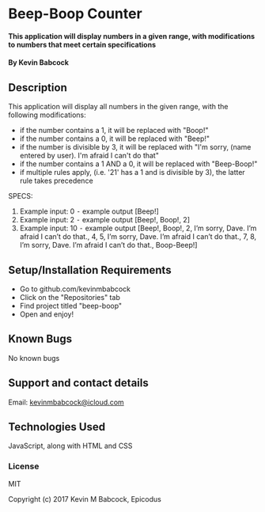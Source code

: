 # Beep-Boop Counter

#### This application will display numbers in a given range, with modifications to numbers that meet certain specifications

#### By Kevin Babcock

## Description

This application will display all numbers in the given range, with the following modifications:

* if the number contains a 1, it will be replaced with "Boop!"
* if the number contains a 0, it will be replaced with "Beep!"
* if the number is divisible by 3, it will be replaced with "I'm sorry, (name entered by user). I'm afraid I can't do that"
* if the number contains a 1 AND a 0, it will be replaced with "Beep-Boop!"
* if multiple rules apply, (i.e. '21' has a 1 and is divisible by 3), the latter rule takes precedence

SPECS:

1.	Example input: 0
⁃	example output [Beep!]
2.	Example input: 2
⁃	example output [Beep!, Boop!, 2]
3.	Example input: 10
⁃	example output [Beep!, Boop!, 2, I’m sorry, Dave. I’m afraid I can’t do that., 4, 5, I’m sorry, Dave. I’m afraid I can’t do that., 7, 8, I’m sorry, Dave. I’m afraid I can’t do that., Boop-Beep!]

## Setup/Installation Requirements

* Go to github.com/kevinmbabcock
* Click on the "Repositories" tab
* Find project titled "beep-boop"
* Open and enjoy!

## Known Bugs

No known bugs

## Support and contact details

Email: kevinmbabcock@icloud.com

## Technologies Used

JavaScript, along with HTML and CSS

### License

MIT

Copyright (c) 2017 Kevin M Babcock, Epicodus
